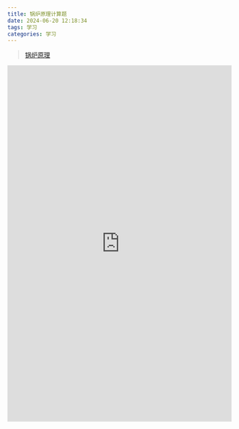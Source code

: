 ```yaml
---
title: 锅炉原理计算题
date: 2024-06-20 12:18:34
tags: 学习
categories: 学习
---
```

> [锅炉原理](/2024/06/10/锅炉原理/)

<iframe src="http://ss.bestzyq.cn/pdfjs6/web/viewer.html?file=http://ss.bestzyq.cn/d/Personal/%E7%A7%BB%E5%8A%A8%E7%BD%91%E7%9B%98/%E5%AD%A6%E4%B9%A0/%E9%94%85%E7%82%89%E5%8E%9F%E7%90%86/%E8%AE%A1%E7%AE%97%E9%A2%98A4.pdf"
        width="100%" height="800px" frameborder="0" scrolling="yes"></iframe>
